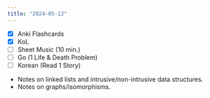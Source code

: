 ```yaml
---
title: "2024-05-12"
---
```


- [x] Anki Flashcards
- [x] KoL
- [ ] Sheet Music (10 min.)
- [ ] Go (1 Life & Death Problem)
- [ ] Korean (Read 1 Story)

* Notes on linked lists and intrusive/non-intrusive data structures.
* Notes on graphs/isomorphisms.